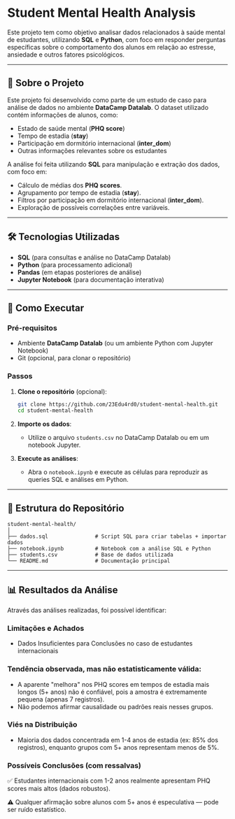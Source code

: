 # Student Mental Health Analysis  

Este projeto tem como objetivo analisar dados relacionados à saúde mental de estudantes, utilizando **SQL** e **Python**, com foco em responder perguntas específicas sobre o comportamento dos alunos em relação ao estresse, ansiedade e outros fatores psicológicos.  

---

## 📌 Sobre o Projeto  

Este projeto foi desenvolvido como parte de um estudo de caso para análise de dados no ambiente **DataCamp Datalab**. O dataset utilizado contém informações de alunos, como:  

- Estado de saúde mental (**PHQ score**)  
- Tempo de estadia (**stay**)  
- Participação em dormitório internacional (**inter_dom**)  
- Outras informações relevantes sobre os estudantes  

A análise foi feita utilizando **SQL** para manipulação e extração dos dados, com foco em:  

- Cálculo de médias dos **PHQ scores**.  
- Agrupamento por tempo de estadia (**stay**).  
- Filtros por participação em dormitório internacional (**inter_dom**).  
- Exploração de possíveis correlações entre variáveis.  

---

## 🛠️ Tecnologias Utilizadas  

- **SQL** (para consultas e análise no DataCamp Datalab)  
- **Python** (para processamento adicional)  
- **Pandas** (em etapas posteriores de análise)  
- **Jupyter Notebook** (para documentação interativa)  

---

## 🚀 Como Executar  

### Pré-requisitos  
- Ambiente **DataCamp Datalab** (ou um ambiente Python com Jupyter Notebook)  
- Git (opcional, para clonar o repositório)  

### Passos  

1. **Clone o repositório** (opcional):  
   ```bash
   git clone https://github.com/23Edu4rd0/student-mental-health.git
   cd student-mental-health
   ```

2. **Importe os dados**:  
   - Utilize o arquivo `students.csv` no DataCamp Datalab ou em um notebook Jupyter.  

3. **Execute as análises**:  
   - Abra o `notebook.ipynb` e execute as células para reproduzir as queries SQL e análises em Python.  

---

## 📂 Estrutura do Repositório  

```
student-mental-health/
│
├── dados.sql               # Script SQL para criar tabelas + importar dados
├── notebook.ipynb          # Notebook com a análise SQL e Python
├── students.csv            # Base de dados utilizada
└── README.md               # Documentação principal
```

---

## 📊 Resultados da Análise  

Através das análises realizadas, foi possível identificar:  

### Limitações e Achados
- Dados Insuficientes para Conclusões no caso de estudantes internacionais

### Tendência observada, mas não estatisticamente válida:

- A aparente "melhora" nos PHQ scores em tempos de estadia mais longos (5+ anos) não é confiável, pois a amostra é extremamente pequena (apenas 7 registros).
- Não podemos afirmar causalidade ou padrões reais nesses grupos.

### Viés na Distribuição

- Maioria dos dados concentrada em 1-4 anos de estadia (ex: 85% dos registros), enquanto grupos com 5+ anos representam menos de 5%.

### Possíveis Conclusões (com ressalvas) 

✅ Estudantes internacionais com 1-2 anos realmente apresentam PHQ scores mais altos (dados robustos).

⚠️ Qualquer afirmação sobre alunos com 5+ anos é especulativa — pode ser ruído estatístico.
